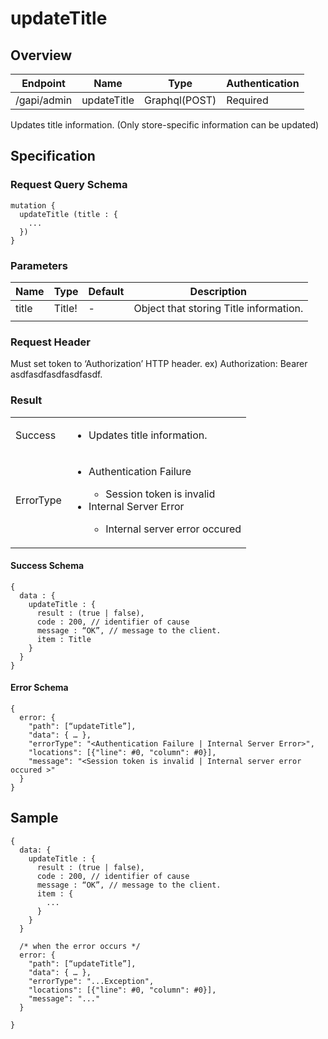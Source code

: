 # updateTitle

## Overview

| Endpoint | Name | Type | Authentication |
| --- | --- | --- | --- |
| /gapi/admin | updateTitle | Graphql(POST) | Required |

Updates title information. \(Only store-specific information can be updated\)

## Specification

### Request Query Schema

```text
mutation {
  updateTitle (title : {
    ...
  })
}
```

### Parameters

| Name | Type | Default | Description |
| --- | --- | --- | --- |
| title | Title! | - | Object that storing Title information. |
|  |  |  |  |

### Request Header

Must set token to ‘Authorization’ HTTP header.
ex) Authorization: Bearer asdfasdfasdfasdfasdf.

### Result
<table>
<tr>
  <td>Success</td>
  <td><ul><li>Updates title information.</li></ul></td>
</tr>
<tr>
  <td>ErrorType</td>
  <td>
    <ul>
      <li>Authentication Failure</li>
      <ul>
        <li>Session token is invalid</li>
      </ul>
      <li>Internal Server Error</li>
      <ul>
        <li>Internal server error occured</li>
      </ul>
    </ul>
  </td>
  </tr>
</table>

#### Success Schema

```text
{
  data : {
    updateTitle : {
      result : (true | false),
      code : 200, // identifier of cause
      message : “OK”, // message to the client.
      item : Title
    }
  }
}
```

#### Error Schema

```text
{
  error: {
    "path": [“updateTitle”],
    "data": { … },
    "errorType": "<Authentication Failure | Internal Server Error>",
    "locations": [{"line": #0, "column": #0}],
    "message": "<Session token is invalid | Internal server error occured >"
  }
}
```

## Sample

```text
{
  data: {
    updateTitle : {
      result : (true | false),
      code : 200, // identifier of cause
      message : “OK”, // message to the client.
      item : {
        ...
      }
    }
  }

  /* when the error occurs */
  error: {
    "path": [“updateTitle”],
    "data": { … },
    "errorType": "...Exception",
    "locations": [{"line": #0, "column": #0}],
    "message": "..."
  }

}
```

